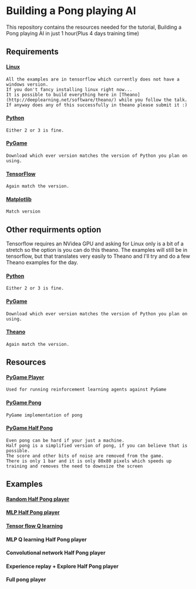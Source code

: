 # Building a Pong playing AI

This repository contains the resources needed for the tutorial, Building a Pong playing AI in just 1 hour(Plus 4 days training time)

## Requirements

#### [Linux](https://www.linuxmint.com/download.php)
    All the examples are in tensorflow which currently does not have a windows version. 
    If you don't fancy installing linux right now...
    It is possible to build everything here in [Theano](http://deeplearning.net/software/theano/) while you follow the talk.
    If anyway does any of this successfully in theano please submit it :)
#### [Python](https://www.python.org/downloads/)
    Either 2 or 3 is fine.
#### [PyGame](http://www.pygame.org/download.shtml)
    Download which ever version matches the version of Python you plan on using.
#### [TensorFlow](https://www.tensorflow.org/versions/r0.8/get_started/os_setup.html#download-and-setup)
    Again match the version.
#### [Matplotlib](http://matplotlib.org/users/installing.html)
    Match version

## Other requirments option

Tensorflow requires an NVidea GPU and asking for Linux only is a bit of a stretch so the option is you can do this theano. The examples will still be in tensorflow, but that translates very easily to Theano and I'll try and do a few Theano examples for the day.

#### [Python](https://www.python.org/downloads/)
    Either 2 or 3 is fine.
#### [PyGame](http://www.pygame.org/download.shtml)
    Download which ever version matches the version of Python you plan on using.
#### [Theano](http://deeplearning.net/software/theano/install.html)
    Again match the version.


## Resources

#### [PyGame Player](https://github.com/DanielSlater/PyGamePlayer/blob/master/pygame_player.py)
    Used for running reinforcement learning agents against PyGame
#### [PyGame Pong](https://github.com/DanielSlater/PyGamePlayer/blob/master/games/pong.py)
    PyGame implementation of pong
#### [PyGame Half Pong](https://github.com/DanielSlater/PyGamePlayer/tree/master/games)
    Even pong can be hard if your just a machine. 
    Half pong is a simplified version of pong, if you can believe that is possible.
    The score and other bits of noise are removed from the game. 
    There is only 1 bar and it is only 80x80 pixels which speeds up training and removes the need to downsize the screen 

## Examples

#### [Random Half Pong player](https://github.com/DanielSlater/PyDataLondon2016/blob/master/examples/1_random_half_pong_player.py)
#### [MLP Half Pong player](https://github.com/DanielSlater/PyDataLondon2016/blob/master/examples/3_mlp_half_pong_player.py)
#### [Tensor flow Q learning](https://github.com/DanielSlater/PyDataLondon2016/blob/master/examples/4_tensorflow_q_learning.py)
#### MLP Q learning Half Pong player
#### Convolutional network Half Pong player
#### Experience replay + Explore Half Pong player
#### Full pong player
